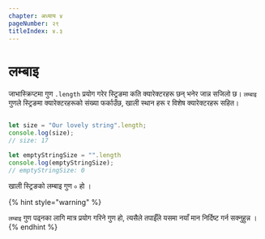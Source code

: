 ```yaml
---
chapter: अध्याय ४
pageNumber: २९
titleIndex: ४.३
---
```

# लम्बाइ

जाभास्क्रिप्टमा गुण `.length` प्रयोग गरेर स्ट्रिङमा कति क्यारेक्टरहरू छन् भनेर जान्न सजिलो छ। `लम्बाइ` गुणले स्ट्रिङमा क्यारेक्टरहरूको संख्या फर्काउँछ, खाली स्थान हरू र विशेष क्यारेक्टरहरू सहित।


```javascript

let size = "Our lovely string".length;
console.log(size);
// size: 17

let emptyStringSize = "".length
console.log(emptyStringSize);
// emptyStringSize: 0

```

खाली स्ट्रिङको लम्बाइ गुण `०` हो ।

{% hint style="warning" %}

`लम्बाइ` गुण पढ्नका लागि मात्र प्रयोग गरिने गुण हो, त्यसैले तपाईँले यसमा नयाँ मान निर्दिष्ट गर्न सक्नुहुन्न ।
{% endhint %}
